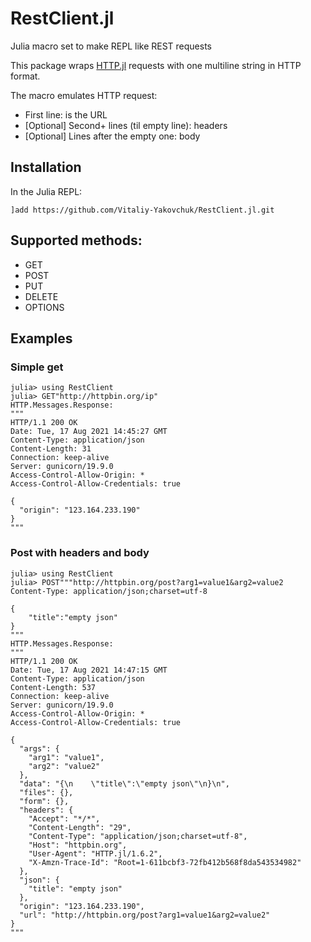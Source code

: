 # RestClient.jl
Julia macro set to make REPL like REST requests

This package wraps [HTTP.jl]([HTTP.jl](https://github.com/JuliaWeb/HTTP.jl)) requests with one multiline string in HTTP format.

The macro emulates HTTP request:
- First line: is the URL
- [Optional] Second+ lines (til empty line): headers
- [Optional] Lines after the empty one: body

## Installation

In the Julia REPL:
```julia-repl
]add https://github.com/Vitaliy-Yakovchuk/RestClient.jl.git
```

## Supported methods:
- GET
- POST
- PUT
- DELETE
- OPTIONS

## Examples

### Simple get

```julia-repl
julia> using RestClient
julia> GET"http://httpbin.org/ip"
HTTP.Messages.Response:
"""
HTTP/1.1 200 OK
Date: Tue, 17 Aug 2021 14:45:27 GMT
Content-Type: application/json
Content-Length: 31
Connection: keep-alive
Server: gunicorn/19.9.0
Access-Control-Allow-Origin: *
Access-Control-Allow-Credentials: true

{
  "origin": "123.164.233.190"
}
"""
```
### Post with headers and body

```julia-repl
julia> using RestClient
julia> POST"""http://httpbin.org/post?arg1=value1&arg2=value2
Content-Type: application/json;charset=utf-8

{
    "title":"empty json"
}
"""
HTTP.Messages.Response:
"""
HTTP/1.1 200 OK
Date: Tue, 17 Aug 2021 14:47:15 GMT
Content-Type: application/json
Content-Length: 537
Connection: keep-alive
Server: gunicorn/19.9.0
Access-Control-Allow-Origin: *
Access-Control-Allow-Credentials: true

{
  "args": {
    "arg1": "value1", 
    "arg2": "value2"
  }, 
  "data": "{\n    \"title\":\"empty json\"\n}\n", 
  "files": {}, 
  "form": {}, 
  "headers": {
    "Accept": "*/*", 
    "Content-Length": "29", 
    "Content-Type": "application/json;charset=utf-8", 
    "Host": "httpbin.org", 
    "User-Agent": "HTTP.jl/1.6.2", 
    "X-Amzn-Trace-Id": "Root=1-611bcbf3-72fb412b568f8da543534982"
  }, 
  "json": {
    "title": "empty json"
  }, 
  "origin": "123.164.233.190", 
  "url": "http://httpbin.org/post?arg1=value1&arg2=value2"
}
"""
```
